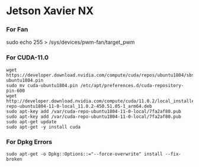 # Jetson Xavier NX

### For Fan
sudo echo 255 > /sys/devices/pwm-fan/target_pwm 

### For CUDA-11.0
    wget https://developer.download.nvidia.com/compute/cuda/repos/ubuntu1804/sbsa/cuda-ubuntu1804.pin
    sudo mv cuda-ubuntu1804.pin /etc/apt/preferences.d/cuda-repository-pin-600
    wget http://developer.download.nvidia.com/compute/cuda/11.0.2/local_installers/cuda-repo-ubuntu1804-11-0-local_11.0.2-450.51.05-1_arm64.deb
    sudo apt-key add /var/cuda-repo-ubuntu1804-11-0-local/7fa2af80.pub
    sudo apt-key add /var/cuda-repo-ubuntu1804-11-0-local/7fa2af80.pub
    sudo apt-get update
    sudo apt-get -y install cuda
### For Dpkg Errors
`sudo apt-get -o Dpkg::Options::="--force-overwrite" install --fix-broken`

